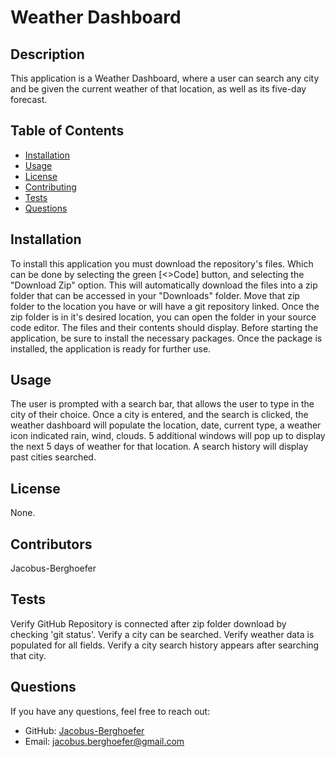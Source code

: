 # Weather Dashboard
## Description

This application is a Weather Dashboard, where a user can search any city and be given the current weather of that location, as well as its five-day forecast.

## Table of Contents

- [Installation](#installation)
- [Usage](#usage)
- [License](#license)
- [Contributing](#contributing)
- [Tests](#tests)
- [Questions](#questions)

## Installation

To install this application you must download the repository's files. Which can be done by selecting the green [<>Code] button, and selecting the "Download Zip" option. This will automatically download the files into a zip folder that can be accessed in your "Downloads" folder. Move that zip folder to the location you have or will have a git repository linked. Once the zip folder is in it's desired location, you can open the folder in your source code editor. The files and their contents should display. Before starting the application, be sure to install the necessary packages. Once the package is installed, the application is ready for further use.

## Usage

The user is prompted with a search bar, that allows the user to type in the city of their choice. Once a city is entered, and the search is clicked, the weather dashboard will populate the location, date, current type, a weather icon indicated rain, wind, clouds. 5 additional windows will pop up to display the next 5 days of weather for that location. A search history will display past cities searched.

## License
None.

## Contributors

Jacobus-Berghoefer

## Tests

Verify GitHub Repository is connected after zip folder download by checking 'git status'.
Verify a city can be searched.
Verify weather data is populated for all fields.
Verify a city search history appears after searching that city.


## Questions

If you have any questions, feel free to reach out:

- GitHub: [Jacobus-Berghoefer](https://github.com/Jacobus-Berghoefer)
- Email: [jacobus.berghoefer@gmail.com](mailto:jacobus.berghoefer@gmail.com)